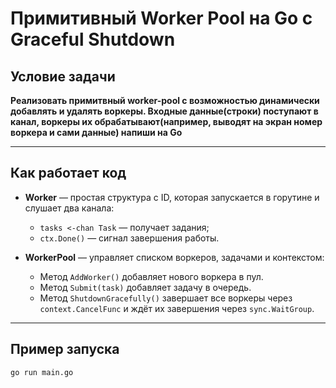# Примитивный Worker Pool на Go с Graceful Shutdown

##  Условие задачи

**Реализовать примитвный worker-pool с возможностью динамически добавлять и удалять воркеры. Входные данные(строки) поступают в канал, воркеры их обрабатывают(например, выводят на экран номер воркера и сами данные) напиши на Go**

---

##  Как работает код

- **Worker** — простая структура с ID, которая запускается в горутине и слушает два канала:
    - `tasks <-chan Task` — получает задания;
    - `ctx.Done()` — сигнал завершения работы.

- **WorkerPool** — управляет списком воркеров, задачами и контекстом:
    - Метод `AddWorker()` добавляет нового воркера в пул.
    - Метод `Submit(task)` добавляет задачу в очередь.
    - Метод `ShutdownGracefully()` завершает все воркеры через `context.CancelFunc` и ждёт их завершения через `sync.WaitGroup`.

---

##  Пример запуска

```bash
go run main.go
